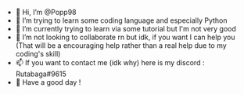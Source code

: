 - 👋 Hi, I’m @Popp98
- 👀 I’m trying to learn some coding language and especially Python
- 🌱 I’m currently trying to learn via some tutorial but I'm not very good
- 💞️ I’m not looking to collaborate rn but idk, if you want I can help you (That will be a encouraging help rather than a real help due to my coding's skill)
- 📫 If you want to contact me (idk why) here is my discord : Rutabaga#9615
- 🙂 Have a good day ! 
<!---
Popp98/Popp98 is a ✨ special ✨ repository because its `README.md` (this file) appears on your GitHub profile.
You can click the Preview link to take a look at your changes.
--->
